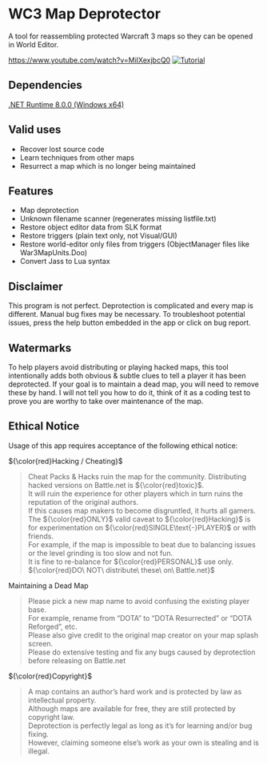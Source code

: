 # WC3 Map Deprotector 
A tool for reassembling protected Warcraft 3 maps so they can be opened in World Editor.

https://www.youtube.com/watch?v=MiIXexjbcQ0
[![Tutorial](https://img.youtube.com/vi/MiIXexjbcQ0/maxresdefault.jpg)](https://www.youtube.com/watch?v=MiIXexjbcQ0)

## Dependencies
[.NET Runtime 8.0.0 (Windows x64)](https://dotnet.microsoft.com/en-us/download/dotnet/thank-you/runtime-desktop-8.0.0-windows-x64-installer)

## Valid uses
- Recover lost source code
- Learn techniques from other maps
- Resurrect a map which is no longer being maintained

## Features
- Map deprotection
- Unknown filename scanner (regenerates missing listfile.txt)
- Restore object editor data from SLK format
- Restore triggers (plain text only, not Visual/GUI)
- Restore world-editor only files from triggers (ObjectManager files like War3MapUnits.Doo)
- Convert Jass to Lua syntax

## Disclaimer
This program is not perfect. Deprotection is complicated and every map is different. Manual bug fixes may be necessary.
To troubleshoot potential issues, press the help button embedded in the app or click on bug report.

## Watermarks
To help players avoid distributing or playing hacked maps, this tool intentionally adds both obvious & subtle clues to tell a player it has been deprotected. If your goal is to maintain a dead map, you will need to remove these by hand. I will not tell you how to do it, think of it as a coding test to prove you are worthy to take over maintenance of the map.

## Ethical Notice
Usage of this app requires acceptance of the following ethical notice:

${\color{red}Hacking /  Cheating}$
> Cheat Packs & Hacks ruin the map for the community. Distributing hacked versions on Battle.net is ${\color{red}toxic}$.\
> It will ruin the experience for other players which in turn ruins the reputation of the original authors.\
> If this causes map makers to become disgruntled, it hurts all gamers.\
> The ${\color{red}ONLY}$ valid caveat to ${\color{red}Hacking}$ is for experimentation on ${\color{red}SINGLE\text{-}PLAYER}$ or with friends.\
> For example, if the map is impossible to beat due to balancing issues or the level grinding is too slow and not fun.\
> It is fine to re-balance for ${\color{red}PERSONAL}$ use only. ${\color{red}DO\ NOT\ distribute\ these\ on\ Battle.net}$

Maintaining a Dead Map
> Please pick a new map name to avoid confusing the existing player base.\
> For example, rename from “DOTA” to “DOTA Resurrected” or “DOTA Reforged”, etc.\
> Please also give credit to the original map creator on your map splash screen.\
> Please do extensive testing and fix any bugs caused by deprotection before releasing on Battle.net

${\color{red}Copyright}$
> A map contains an author’s hard work and is protected by law as intellectual property.\
> Although maps are available for free, they are still protected by copyright law.\
> Deprotection is perfectly legal as long as it’s for learning and/or bug fixing.\
> However, claiming someone else’s work as your own is stealing and is illegal.
